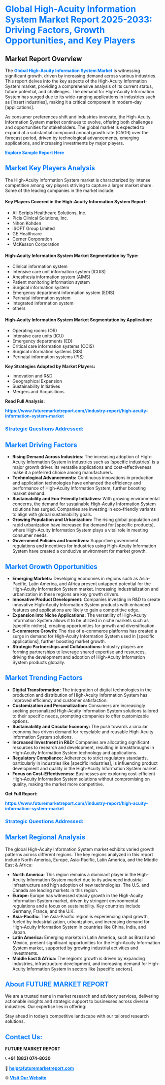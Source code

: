 <h1 style="color: #007BFF;">Global High-Acuity Information System Market Report 2025-2033: Driving Factors, Growth Opportunities, and Key Players</h1>

<section id="overview">
<h2>Market Report Overview</h2>
<p>The <a href="https://www.futuremarketreport.com//industry-report/high-acuity-information-system-market" style="color: #007BFF; text-decoration: none;"><strong>Global High-Acuity Information System Market</strong></a> is witnessing significant growth, driven by increasing demand across various industries. This report delves into the key aspects of the High-Acuity Information System market, providing a comprehensive analysis of its current status, future potential, and challenges. The demand for High-Acuity Information System has surged due to its wide-ranging applications in industries such as [insert industries], making it a critical component in modern-day [applications].</p>
<p>As consumer preferences shift and industries innovate, the High-Acuity Information System market continues to evolve, offering both challenges and opportunities for stakeholders. The global market is expected to expand at a substantial compound annual growth rate (CAGR) over the forecast period, driven by technological advancements, emerging applications, and increasing investments by major players.</p>
</section>

<section id="overview">
<p><a href="https://www.futuremarketreport.com//request-sample/reportId=60564" style="color: #007BFF; text-decoration: none;"><strong>Explore Sample Report Here</strong></a></p>
</section>

<section id="key-players">
<h2 style="color: #007BFF;">Market Key Players Analysis</h2>
<p>The High-Acuity Information System market is characterized by intense competition among key players striving to capture a larger market share. Some of the leading companies in the market include:</p>
<h4>Key Players Covered in the High-Acuity Information System Report:</h4>
<ul><li>All Scripts Healthcare Solutions, Inc.</li><li>Picis Clinical Solutions, Inc.</li><li>Nihon Kohden</li><li>iSOFT Group Limited</li><li>GE Healthcare</li><li>Cerner Corporation</li><li>McKesson Corporation</li></ul>
<h4>High-Acuity Information System Market Segmentation by Type:</h4>
<ul><li>Clinical information system</li><li>Intensive care unit information system (ICUIS)</li><li>Anesthesia information system (AIMS)</li><li>Patient monitoring information system</li><li>Surgical information system</li><li>Emergency department information system (EDIS)</li><li>Perinatal information system</li><li>Integrated information system</li><li>others</li></ul>

<h4>High-Acuity Information System Market Segmentation by Application:</h4>
<ul><li>Operating rooms (OR)</li><li>Intensive care units (ICU)</li><li>Emergency departments (ED)</li><li>Critical care information systems (CCIS)</li><li>Surgical information systems (SIS)</li><li>Perinatal information systems (PIS)</li></ul>
<p><strong>Key Strategies Adopted by Market Players:</strong></p>
<ul>
<li>Innovation and R&D</li>
<li>Geographical Expansion</li>
<li>Sustainability Initiatives</li>
<li>Mergers and Acquisitions</li>
</ul>
</section>

<section>
<p><strong>Read Full Analysis: </strong></p><a href="https://www.futuremarketreport.com//industry-report/high-acuity-information-system-market" style="color: #007BFF; text-decoration: none;"><strong>https://www.futuremarketreport.com//industry-report/high-acuity-information-system-market</strong></a>
<h3 style="color: #007BFF;">Strategic Questions Addressed:</h3>
</section>

<section id="driving-factors">
<h2 style="color: #007BFF;">Market Driving Factors</h2>
<ul>
<li><strong>Rising Demand Across Industries:</strong> The increasing adoption of High-Acuity Information System in industries such as [specific industries] is a major growth driver. Its versatile applications and cost-effectiveness make it a preferred choice among manufacturers.</li>
<li><strong>Technological Advancements:</strong> Continuous innovations in production and application technologies have enhanced the efficiency and performance of High-Acuity Information System, further boosting market demand.</li>
<li><strong>Sustainability and Eco-Friendly Initiatives:</strong> With growing environmental concerns, the demand for sustainable High-Acuity Information System solutions has surged. Companies are investing in eco-friendly variants to align with global sustainability goals.</li>
<li><strong>Growing Population and Urbanization:</strong> The rising global population and rapid urbanization have increased the demand for [specific products], where High-Acuity Information System plays a vital role in meeting consumer needs.</li>
<li><strong>Government Policies and Incentives:</strong> Supportive government regulations and incentives for industries using High-Acuity Information System have created a conducive environment for market growth.</li>
</ul>
</section>

<section id="growth-opportunities">
<h2 style="color: #007BFF;">Market Growth Opportunities</h2>
<ul>
<li><strong>Emerging Markets:</strong> Developing economies in regions such as Asia-Pacific, Latin America, and Africa present untapped potential for the High-Acuity Information System market. Increasing industrialization and urbanization in these regions are key growth drivers.</li>
<li><strong>Innovative Product Development:</strong> Companies investing in R&D to create innovative High-Acuity Information System products with enhanced features and applications are likely to gain a competitive edge.</li>
<li><strong>Expansion into Niche Applications:</strong> The versatility of High-Acuity Information System allows it to be utilized in niche markets such as [specific niches], creating opportunities for growth and diversification.</li>
<li><strong>E-commerce Growth:</strong> The rise of e-commerce platforms has created a surge in demand for High-Acuity Information System used in [specific applications], further boosting market growth.</li>
<li><strong>Strategic Partnerships and Collaborations:</strong> Industry players are forming partnerships to leverage shared expertise and resources, driving the development and adoption of High-Acuity Information System products globally.</li>
</ul>
</section>

<section id="trending-factors">
<h2 style="color: #007BFF;">Market Trending Factors</h2>
<ul>
<li><strong>Digital Transformation:</strong> The integration of digital technologies in the production and distribution of High-Acuity Information System has improved efficiency and customer satisfaction.</li>
<li><strong>Customization and Personalization:</strong> Consumers are increasingly seeking personalized High-Acuity Information System solutions tailored to their specific needs, prompting companies to offer customizable options.</li>
<li><strong>Sustainability and Circular Economy:</strong> The push towards a circular economy has driven demand for recyclable and reusable High-Acuity Information System solutions.</li>
<li><strong>Increased Investment in R&D:</strong> Companies are allocating significant resources to research and development, resulting in breakthroughs in High-Acuity Information System technology and applications.</li>
<li><strong>Regulatory Compliance:</strong> Adherence to strict regulatory standards, particularly in industries like [specific industries], is influencing product development and quality in the High-Acuity Information System market.</li>
<li><strong>Focus on Cost-Effectiveness:</strong> Businesses are exploring cost-efficient High-Acuity Information System solutions without compromising on quality, making the market more competitive.</li>
</ul>
</section>

<section>
<p><strong>Get Full Report: </strong></p><a href="https://www.futuremarketreport.com//industry-report/high-acuity-information-system-market" style="color: #007BFF; text-decoration: none;"><strong>https://www.futuremarketreport.com//industry-report/high-acuity-information-system-market</strong></a>
<h3 style="color: #007BFF;">Strategic Questions Addressed:</h3>
</section>


<section id="regional-analysis">
<h2 style="color: #007BFF;">Market Regional Analysis</h2>
<p>The global High-Acuity Information System market exhibits varied growth patterns across different regions. The key regions analyzed in this report include North America, Europe, Asia-Pacific, Latin America, and the Middle East & Africa:</p>
<ul>
<li><strong>North America:</strong> This region remains a dominant player in the High-Acuity Information System market due to its advanced industrial infrastructure and high adoption of new technologies. The U.S. and Canada are leading markets in this region.</li>
<li><strong>Europe:</strong> Europe has witnessed steady growth in the High-Acuity Information System market, driven by stringent environmental regulations and a focus on sustainability. Key countries include Germany, France, and the U.K.</li>
<li><strong>Asia-Pacific:</strong> The Asia-Pacific region is experiencing rapid growth, fueled by industrialization, urbanization, and increasing demand for High-Acuity Information System in countries like China, India, and Japan.</li>
<li><strong>Latin America:</strong> Emerging markets in Latin America, such as Brazil and Mexico, present significant opportunities for the High-Acuity Information System market, supported by growing industrial activities and investments.</li>
<li><strong>Middle East & Africa:</strong> The region’s growth is driven by expanding industries, infrastructure development, and increasing demand for High-Acuity Information System in sectors like [specific sectors].</li>
</ul>
</section>

<footer>
<h2 style="color: #007BFF;">About FUTURE MARKET REPORT</h2>
<p>We are a trusted name in market research and advisory services, delivering actionable insights and strategic support to businesses across diverse industries. Our expertise lies in offering:</p>

<p>Stay ahead in today’s competitive landscape with our tailored research solutions.</p>

<h2 style="color: #007BFF;">Contact Us:</h2>
<p><strong>FUTURE MARKET REPORT</strong></p>
<p>📞 <strong>+91 (883) 074-8030</strong></p>
<p>📧 <strong><a href="mailto:help@futuremarketreport.com" style="color: #007BFF;">help@futuremarketreport.com</a></strong></p>
<p>🌐 <strong><a href="https://www.futuremarketreport.com/" style="color: #007BFF;">Visit Our Website</a></strong></p>
</footer>